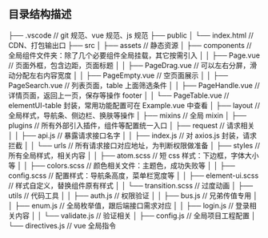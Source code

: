 ## 目录结构描述

├── .vscode                    // git 规范、vue 规范、js 规范
├──  public
│   └── index.html                 // CDN、打包输出口
├── src
│   ├── assets                     // 静态资源
│   ├── components             // 全局组件文件夹：除了几个必要组件全局挂载，其它按需引入
│   │   ├── Page.vue               // 页面外框，包含边距，页面标题
│   │   ├── PageDrag.vue           // 可以左右分屏，滑动分配左右内容宽度
│   │   ├── PageEmpty.vue          // 空页面展示
│   │   ├── PageSearch.vue         // 列表页面，table 上面筛选条件
│   │   ├── PageHandle.vue         // 详情页面，返回上一页，保存等操作 footer
│   │   └── PageTable.vue          // elementUI-table 封装，常用功能配置可在 Example.vue 中查看
│   ├── layout                 // 全局样式，导航条、侧边栏、换肤等操作
│   ├── mixins                 // 全局 mixin
│   ├── plugins                // 所有外部引入插件，组件等配置统一入口
│   ├── request                    // 请求相关
│   │   ├── api.js                     // 暴露请求接口名字
│   │   ├── index.js                   // 对 axios.js 封装，请求拦截
│   │   └── urls                       // 所有请求接口对应地址，为判断权限做准备
│   ├── styles                    //  所有全局样式，相关内容
│   │   ├── atom.scss                  // 短 css 样式：下边框，字体大小等
│   │   ├── colors.scss                // 颜色相关文件：主题色，成功失败等
│   │   ├── config.scss                // 配置样式：导航条高度，菜单栏宽度等
│   │   ├── element-ui.scss        // 样式自定义，替换组件原有样式
│   │   └── transition.scss            // 过度动画
│   ├── utils                     //   代码工具
│   │   ├── auth.js                    // 权限验证
│   │   ├── bus.js                     // 兄弟传值专用
│   │   ├── enum.js                    // 全局枚举值，跟后端接口需求对应
│   │   ├── login.js                   // 登录相关内容
│   │   └── validate.js                // 验证相关
│   ├── config.js                  // 全局项目工程配置
│   └── directives.js              // vue 全局指令